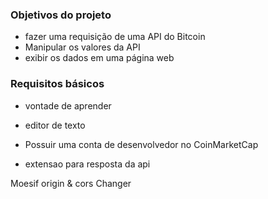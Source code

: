 ### Objetivos do projeto

* fazer uma requisição de uma API do Bitcoin
* Manipular os valores da API
* exibir os dados em uma página web

### Requisitos básicos

* vontade de aprender
* editor de texto 
* Possuir uma conta de desenvolvedor no CoinMarketCap

* extensao para resposta da api 

Moesif origin & cors Changer